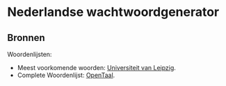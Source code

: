 # Nederlandse wachtwoordgenerator

## Bronnen

Woordenlijsten:
- Meest voorkomende woorden: [Universiteit van Leipzig][wleipzig].
- Complete Woordenlijst: [OpenTaal][opentaal].

[wleipzig]: http://wortschatz.uni-leipzig.de/html/wliste.html
[opentaal]: http://www.opentaal.org/bestanden/doc_download/20-woordenlijst-v-210g-voor-openofficeorg-3
